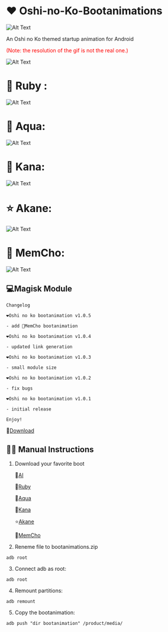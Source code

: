 # ❤️ Oshi-no-Ko-Bootanimations
![Alt Text](./copertina.png)

An Oshi no Ko themed startup animation for Android

<span style="color:red">(Note: the resolution of the gif is not the real one.)</span>


![Alt Text](./preview.gif)


# 💎 Ruby :

![Alt Text](./preview1.gif)


# 🌊 Aqua:

![Alt Text](./preview2.gif)

# 🔴 Kana:

![Alt Text](./preview3.gif)

# ⭐ Akane:

![Alt Text](./preview4.gif)

# 👿 MemCho:

![Alt Text](./preview5.gif)


## 💻Magisk Module

```
Changelog

❤️Oshi no ko bootanimation v1.0.5

- add 👿MemCho bootanimation

❤️Oshi no ko bootanimation v1.0.4

- updated link generation
  
❤️Oshi no ko bootanimation v1.0.3

- small module size

❤️Oshi no ko bootanimation v1.0.2

- fix bugs

❤️Oshi no ko bootanimation v1.0.1

- initial release
  
Enjoy!
```

🔗[Download](https://github.com/Anto426/Oshi-no-Ko-Bootanimations/releases/download/3.0.0/Oshi_no_ko_Bootanimations.zip)



## ✍🏻 Manual Instructions

1. Download your favorite boot
   
      🌟[AI](https://github.com/Anto426/Oshi-no-Ko-Bootanimation/releases/download/1.0.0/AI0.zip)
   
      💎[Ruby](https://github.com/Anto426/Oshi-no-Ko-Bootanimation/releases/download/1.1.0/Ruby0.zip)
   
      🌊[Aqua](https://github.com/Anto426/Oshi-no-Ko-Bootanimation/releases/download/1.2.0/Aqua0.zip)
   
      🔴[Kana](https://github.com/Anto426/Oshi-no-Ko-Bootanimation/releases/download/1.3.0/Kana0.zip)
   
      ⭐[Akane](https://github.com/Anto426/Oshi-no-Ko-Bootanimation/releases/download/1.3.0/Kana0.zip)
   
      👿[MemCho](https://github.com/Anto426/Oshi-no-Ko-Bootanimation/releases/download/1.5.0/MemCho0.zip)

3. Reneme file to bootanimations.zip 

```shell
adb root
```

3. Connect adb as root:

```shell
adb root
```

4. Remount partitions:

```shell
adb remount
```

5. Copy the bootanimation:

```shell
adb push "dir bootanimation" /product/media/
```
